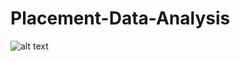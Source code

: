 # Placement-Data-Analysis
![alt text](https://miro.medium.com/max/4376/1*AUnW4zEpbfnqH1-1KmSpNw.png)
